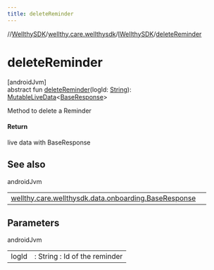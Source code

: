 ```yaml
---
title: deleteReminder
---
```

//[WellthySDK](../../../index.html)/[wellthy.care.wellthysdk](../index.html)/[IWellthySDK](index.html)/[deleteReminder](delete-reminder.html)



# deleteReminder



[androidJvm]\
abstract fun [deleteReminder](delete-reminder.html)(logId: [String](https://kotlinlang.org/api/latest/jvm/stdlib/kotlin/-string/index.html)): [MutableLiveData](https://developer.android.com/reference/kotlin/androidx/lifecycle/MutableLiveData.html)&lt;[BaseResponse](../../wellthy.care.wellthysdk.data.onboarding/-base-response/index.html)&gt;



Method to delete a Reminder



#### Return



live data with BaseResponse



## See also


androidJvm

| | |
|---|---|
| [wellthy.care.wellthysdk.data.onboarding.BaseResponse](../../wellthy.care.wellthysdk.data.onboarding/-base-response/index.html) |  |



## Parameters


androidJvm

| | |
|---|---|
| logId | : String : Id of the reminder |




